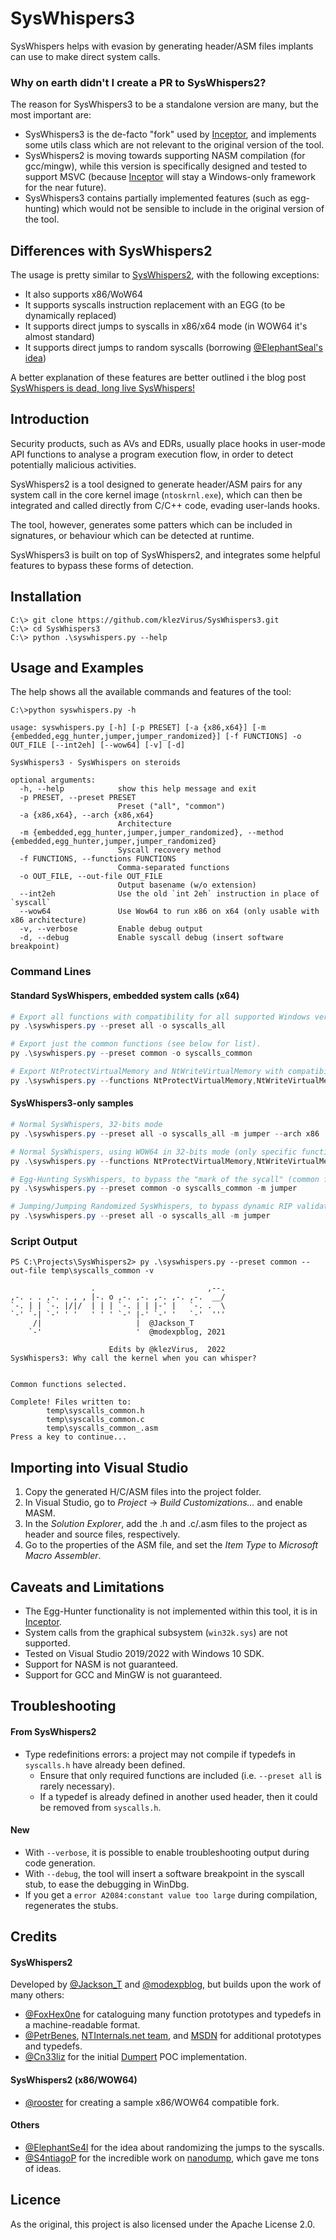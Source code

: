 # SysWhispers3

SysWhispers helps with evasion by generating header/ASM files implants can use to make direct system calls.

### Why on earth didn't I create a PR to SysWhispers2?

The reason for SysWhispers3 to be a standalone version are many, but the most important are:

* SysWhispers3 is the de-facto "fork" used by [Inceptor][1], and implements some utils class which are not relevant to the 
  original version of the tool.
* SysWhispers2 is moving towards supporting NASM compilation (for gcc/mingw), while this version is specifically designed and 
  tested to support MSVC (because [Inceptor][1] will stay a Windows-only framework for the near future).
* SysWhispers3 contains partially implemented features (such as egg-hunting) which would not be sensible to include
  in the original version of the tool.

## Differences with SysWhispers2

The usage is pretty similar to [SysWhispers2](https://github.com/jthuraisamy/SysWhispers2), with the following exceptions:

* It also supports x86/WoW64
* It supports syscalls instruction replacement with an EGG (to be dynamically replaced)
* It supports direct jumps to syscalls in x86/x64 mode (in WOW64 it's almost standard)
* It supports direct jumps to random syscalls (borrowing [@ElephantSeal's idea](https://twitter.com/ElephantSe4l/status/1488464546746540042))

A better explanation of these features are better outlined i the blog post [SysWhispers is dead, long live SysWhispers!][2]

## Introduction

Security products, such as AVs and EDRs, usually place hooks in user-mode API functions to analyse a program execution 
flow, in order to detect potentially malicious activities.

SysWhispers2 is a tool designed to generate header/ASM pairs for any system call in the core kernel image 
(`ntoskrnl.exe`), which can then be integrated and called directly from C/C++ code, evading user-lands hooks. 

The tool, however, generates some patters which can be included in signatures, or behaviour which can be detected 
at runtime.

SysWhispers3 is built on top of SysWhispers2, and integrates some helpful features to bypass these forms of detection.

## Installation

```
C:\> git clone https://github.com/klezVirus/SysWhispers3.git
C:\> cd SysWhispers3
C:\> python .\syswhispers.py --help
```

## Usage and Examples

The help shows all the available commands and features of the tool:

```
C:\>python syswhispers.py -h

usage: syswhispers.py [-h] [-p PRESET] [-a {x86,x64}] [-m {embedded,egg_hunter,jumper,jumper_randomized}] [-f FUNCTIONS] -o OUT_FILE [--int2eh] [--wow64] [-v] [-d]

SysWhispers3 - SysWhispers on steroids

optional arguments:
  -h, --help            show this help message and exit
  -p PRESET, --preset PRESET
                        Preset ("all", "common")
  -a {x86,x64}, --arch {x86,x64}
                        Architecture
  -m {embedded,egg_hunter,jumper,jumper_randomized}, --method {embedded,egg_hunter,jumper,jumper_randomized}
                        Syscall recovery method
  -f FUNCTIONS, --functions FUNCTIONS
                        Comma-separated functions
  -o OUT_FILE, --out-file OUT_FILE
                        Output basename (w/o extension)
  --int2eh              Use the old `int 2eh` instruction in place of `syscall`
  --wow64               Use Wow64 to run x86 on x64 (only usable with x86 architecture)
  -v, --verbose         Enable debug output
  -d, --debug           Enable syscall debug (insert software breakpoint)
```

### Command Lines

#### Standard SysWhispers, embedded system calls (x64)

```powershell
# Export all functions with compatibility for all supported Windows versions (see example-output/).
py .\syswhispers.py --preset all -o syscalls_all

# Export just the common functions (see below for list).
py .\syswhispers.py --preset common -o syscalls_common

# Export NtProtectVirtualMemory and NtWriteVirtualMemory with compatibility for all versions.
py .\syswhispers.py --functions NtProtectVirtualMemory,NtWriteVirtualMemory -o syscalls_mem
```

#### SysWhispers3-only samples 

```powershell
# Normal SysWhispers, 32-bits mode
py .\syswhispers.py --preset all -o syscalls_all -m jumper --arch x86

# Normal SysWhispers, using WOW64 in 32-bits mode (only specific functions)
py .\syswhispers.py --functions NtProtectVirtualMemory,NtWriteVirtualMemory -o syscalls_mem --arch x86 --wow64

# Egg-Hunting SysWhispers, to bypass the "mark of the sycall" (common function)
py .\syswhispers.py --preset common -o syscalls_common -m jumper

# Jumping/Jumping Randomized SysWhispers, to bypass dynamic RIP validation (all functions)
py .\syswhispers.py --preset all -o syscalls_all -m jumper


```

### Script Output

```
PS C:\Projects\SysWhispers2> py .\syswhispers.py --preset common --out-file temp\syscalls_common -v 
                                                       
                  .                         ,--.
,-. . . ,-. . , , |-. o ,-. ,-. ,-. ,-. ,-.  __/
`-. | | `-. |/|/  | | | `-. | | |-' |   `-. .  \
`-' `-| `-' ' '   ' ' ' `-' |-' `-' '   `-'  '''
     /|                     |  @Jackson_T
    `-'                     '  @modexpblog, 2021

                      Edits by @klezVirus,  2022
SysWhispers3: Why call the kernel when you can whisper?


Common functions selected.

Complete! Files written to:
        temp\syscalls_common.h
        temp\syscalls_common.c
        temp\syscalls_common_.asm
Press a key to continue...

```

## Importing into Visual Studio

1. Copy the generated H/C/ASM files into the project folder.
2. In Visual Studio, go to *Project* → *Build Customizations...* and enable MASM.
3. In the *Solution Explorer*, add the .h and .c/.asm files to the project as header and source files, respectively.
4. Go to the properties of the ASM file, and set the *Item Type* to *Microsoft Macro Assembler*.

## Caveats and Limitations

- The Egg-Hunter functionality is not implemented within this tool, it is in [Inceptor][1].
- System calls from the graphical subsystem (`win32k.sys`) are not supported.
- Tested on Visual Studio 2019/2022 with Windows 10 SDK. 
- Support for NASM is not guaranteed.
- Support for GCC and MinGW is not guaranteed.

## Troubleshooting

#### From SysWhispers2
- Type redefinitions errors: a project may not compile if typedefs in `syscalls.h` have already been defined.
  - Ensure that only required functions are included (i.e. `--preset all` is rarely necessary).
  - If a typedef is already defined in another used header, then it could be removed from `syscalls.h`.

#### New
- With `--verbose`, it is possible to enable troubleshooting output during code generation.
- With `--debug`, the tool will insert a software breakpoint in the syscall stub, to ease the debugging in WinDbg.
- If you get a `error A2084:constant value too large` during compilation, regenerates the stubs.

## Credits

#### SysWhispers2

Developed by [@Jackson_T](https://twitter.com/Jackson_T) and [@modexpblog](https://twitter.com/modexpblog), 
but builds upon the work of many others:

- [@FoxHex0ne](https://twitter.com/FoxHex0ne) for cataloguing many function prototypes and typedefs in a machine-readable format.
- [@PetrBenes](https://twitter.com/PetrBenes), [NTInternals.net team](https://undocumented.ntinternals.net/), and [MSDN](https://docs.microsoft.com/en-us/windows/) for additional prototypes and typedefs.
- [@Cn33liz](https://twitter.com/Cneelis) for the initial [Dumpert](https://github.com/outflanknl/Dumpert) POC implementation.

#### SysWhispers2 (x86/WOW64)

- [@rooster](https://github.com/mai1zhi2) for creating a sample x86/WOW64 compatible fork.

#### Others

- [@ElephantSe4l](https://mobile.twitter.com/elephantse4l) for the idea about randomizing the jumps to the syscalls.
- [@S4ntiagoP](https://twitter.com/s4ntiago_p) for the incredible work on [nanodump](https://github.com/helpsystems/nanodump), which gave me tons of ideas.

## Licence

As the original, this project is also licensed under the Apache License 2.0.


[1]: https://github.com/klezVirus/inceptor
[2]: https://klezvirus.github.io/RedTeaming/AV_Evasion/NoSysWhisper/
